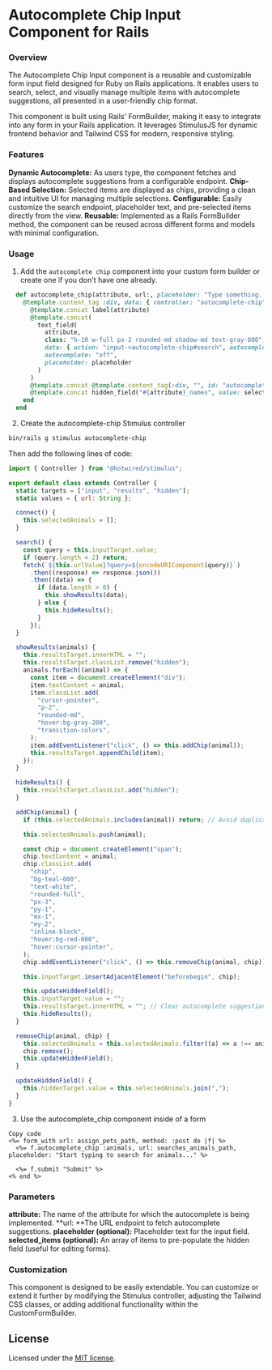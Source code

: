 # Autocomplete Chip Input Component for Rails

### Overview
The Autocomplete Chip Input component is a reusable and customizable form input field designed for Ruby on Rails applications. It enables users to search, select, and visually manage multiple items with autocomplete suggestions, all presented in a user-friendly chip format.

This component is built using Rails' FormBuilder, making it easy to integrate into any form in your Rails application. It leverages StimulusJS for dynamic frontend behavior and Tailwind CSS for modern, responsive styling.

### Features
**Dynamic Autocomplete:** As users type, the component fetches and displays autocomplete suggestions from a configurable endpoint.
**Chip-Based Selection:** Selected items are displayed as chips, providing a clean and intuitive UI for managing multiple selections.
**Configurable:** Easily customize the search endpoint, placeholder text, and pre-selected items directly from the view.
**Reusable:** Implemented as a Rails FormBuilder method, the component can be reused across different forms and models with minimal configuration.

### Usage
1. Add the `autocomplete chip` component into your custom form builder or create one if you don't have one already.
```ruby
  def autocomplete_chip(attribute, url:, placeholder: "Type something...", selected_items: [])
    @template.content_tag :div, data: { controller: "autocomplete-chip", autocomplete_chip_url_value: url }, class: "w-full" do
      @template.concat label(attribute)
      @template.concat(
        text_field(
          attribute,
          class: "h-10 w-full px-2 rounded-md shadow-md text-gray-800",
          data: { action: "input->autocomplete-chip#search", autocomplete_chip_target: "input" },
          autocomplete: "off",
          placeholder: placeholder
        )
      )
      @template.concat @template.content_tag(:div, "", id: "autocomplete-chip-results", class: "hidden bg-white text-black rounded-md shadow-md mt-1 p-2", data: { autocomplete_chip_target: "results" })
      @template.concat hidden_field("#{attribute}_names", value: selected_items.join(','), data: { autocomplete_chip_target: "hidden" })
    end
  end
```

2. Create the autocomplete-chip Stimulus controller
```bash
bin/rails g stimulus autocomplete-chip
```
Then add the following lines of code:
```javascript
import { Controller } from "@hotwired/stimulus";

export default class extends Controller {
  static targets = ["input", "results", "hidden"];
  static values = { url: String };

  connect() {
    this.selectedAnimals = [];
  }

  search() {
    const query = this.inputTarget.value;
    if (query.length < 2) return;
    fetch(`${this.urlValue}?query=${encodeURIComponent(query)}`)
      .then((response) => response.json())
      .then((data) => {
        if (data.length > 0) {
          this.showResults(data);
        } else {
          this.hideResults();
        }
      });
  }

  showResults(animals) {
    this.resultsTarget.innerHTML = "";
    this.resultsTarget.classList.remove("hidden");
    animals.forEach((animal) => {
      const item = document.createElement("div");
      item.textContent = animal;
      item.classList.add(
        "cursor-pointer",
        "p-2",
        "rounded-md",
        "hover:bg-gray-200",
        "transition-colors",
      );
      item.addEventListener("click", () => this.addChip(animal));
      this.resultsTarget.appendChild(item);
    });
  }

  hideResults() {
    this.resultsTarget.classList.add("hidden");
  }

  addChip(animal) {
    if (this.selectedAnimals.includes(animal)) return; // Avoid duplicates

    this.selectedAnimals.push(animal);

    const chip = document.createElement("span");
    chip.textContent = animal;
    chip.classList.add(
      "chip",
      "bg-teal-600",
      "text-white",
      "rounded-full",
      "px-3",
      "py-1",
      "mx-1",
      "my-2",
      "inline-block",
      "hover:bg-red-600",
      "hover:cursor-pointer",
    );
    chip.addEventListener("click", () => this.removeChip(animal, chip));

    this.inputTarget.insertAdjacentElement("beforebegin", chip);

    this.updateHiddenField();
    this.inputTarget.value = "";
    this.resultsTarget.innerHTML = ""; // Clear autocomplete suggestions
    this.hideResults();
  }

  removeChip(animal, chip) {
    this.selectedAnimals = this.selectedAnimals.filter((a) => a !== animal);
    chip.remove();
    this.updateHiddenField();
  }

  updateHiddenField() {
    this.hiddenTarget.value = this.selectedAnimals.join(",");
  }
}

```

3. Use the autocomplete_chip component inside of a form
```erb
Copy code
<%= form_with url: assign_pets_path, method: :post do |f| %>
  <%= f.autocomplete_chip :animals, url: searches_animals_path, placeholder: "Start typing to search for animals..." %>

  <%= f.submit "Submit" %>
<% end %>
```

### Parameters
**attribute:** The name of the attribute for which the autocomplete is being implemented.
**url: **The URL endpoint to fetch autocomplete suggestions.
**placeholder (optional):** Placeholder text for the input field.
**selected_items (optional):** An array of items to pre-populate the hidden field (useful for editing forms).

### Customization
This component is designed to be easily extendable. You can customize or extend it further by modifying the Stimulus controller, adjusting the Tailwind CSS classes, or adding additional functionality within the CustomFormBuilder.

## License
Licensed under the [MIT license](https://github.com/TyJacalan/autocomplete-chips/blob/main/LICENSE).
